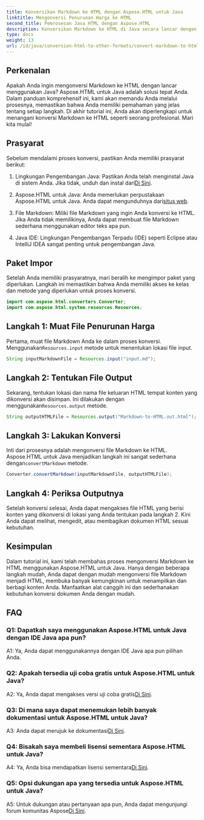 ```yaml
---
title: Konversikan Markdown ke HTML dengan Aspose.HTML untuk Java
linktitle: Mengonversi Penurunan Harga ke HTML
second_title: Pemrosesan Java HTML dengan Aspose.HTML
description: Konversikan Markdown ke HTML di Java secara lancar dengan Aspose.HTML untuk Java. Ikuti panduan langkah demi langkah kami untuk menyederhanakan kebutuhan konversi dokumen Anda.
type: docs
weight: 13
url: /id/java/conversion-html-to-other-formats/convert-markdown-to-html/
---
```


## Perkenalan

Apakah Anda ingin mengonversi Markdown ke HTML dengan lancar menggunakan Java? Aspose.HTML untuk Java adalah solusi tepat Anda. Dalam panduan komprehensif ini, kami akan memandu Anda melalui prosesnya, memastikan bahwa Anda memiliki pemahaman yang jelas tentang setiap langkah. Di akhir tutorial ini, Anda akan diperlengkapi untuk menangani konversi Markdown ke HTML seperti seorang profesional. Mari kita mulai!

## Prasyarat

Sebelum mendalami proses konversi, pastikan Anda memiliki prasyarat berikut:

1.  Lingkungan Pengembangan Java: Pastikan Anda telah menginstal Java di sistem Anda. Jika tidak, unduh dan instal dari[Di Sini](https://www.java.com).

2.  Aspose.HTML untuk Java: Anda memerlukan perpustakaan Aspose.HTML untuk Java. Anda dapat mengunduhnya dari[situs web](https://releases.aspose.com/html/java/).

3. File Markdown: Miliki file Markdown yang ingin Anda konversi ke HTML. Jika Anda tidak memilikinya, Anda dapat membuat file Markdown sederhana menggunakan editor teks apa pun.

4. Java IDE: Lingkungan Pengembangan Terpadu (IDE) seperti Eclipse atau IntelliJ IDEA sangat penting untuk pengembangan Java.

## Paket Impor

Setelah Anda memiliki prasyaratnya, mari beralih ke mengimpor paket yang diperlukan. Langkah ini memastikan bahwa Anda memiliki akses ke kelas dan metode yang diperlukan untuk proses konversi.

```java
import com.aspose.html.converters.Converter;
import com.aspose.html.system.resources.Resources;
```

## Langkah 1: Muat File Penurunan Harga

 Pertama, muat file Markdown Anda ke dalam proses konversi. Menggunakan`Resources.input` metode untuk menentukan lokasi file input.

```java
String inputMarkdownFile = Resources.input("input.md");
```

## Langkah 2: Tentukan File Output

 Sekarang, tentukan lokasi dan nama file keluaran HTML tempat konten yang dikonversi akan disimpan. Ini dilakukan dengan menggunakan`Resources.output` metode.

```java
String outputHTMLFile = Resources.output("Markdown-to-HTML.out.html");
```

## Langkah 3: Lakukan Konversi

 Inti dari prosesnya adalah mengonversi file Markdown ke HTML. Aspose.HTML untuk Java menjadikan langkah ini sangat sederhana dengan`convertMarkdown` metode.

```java
Converter.convertMarkdown(inputMarkdownFile, outputHTMLFile);
```

## Langkah 4: Periksa Outputnya

Setelah konversi selesai, Anda dapat mengakses file HTML yang berisi konten yang dikonversi di lokasi yang Anda tentukan pada langkah 2. Kini Anda dapat melihat, mengedit, atau membagikan dokumen HTML sesuai kebutuhan.

## Kesimpulan

Dalam tutorial ini, kami telah membahas proses mengonversi Markdown ke HTML menggunakan Aspose.HTML untuk Java. Hanya dengan beberapa langkah mudah, Anda dapat dengan mudah mengonversi file Markdown menjadi HTML, membuka banyak kemungkinan untuk menampilkan dan berbagi konten Anda. Manfaatkan alat canggih ini dan sederhanakan kebutuhan konversi dokumen Anda dengan mudah.

## FAQ

### Q1: Dapatkah saya menggunakan Aspose.HTML untuk Java dengan IDE Java apa pun?

A1: Ya, Anda dapat menggunakannya dengan IDE Java apa pun pilihan Anda.

### Q2: Apakah tersedia uji coba gratis untuk Aspose.HTML untuk Java?

 A2: Ya, Anda dapat mengakses versi uji coba gratis[Di Sini](https://releases.aspose.com/html/java).

### Q3: Di mana saya dapat menemukan lebih banyak dokumentasi untuk Aspose.HTML untuk Java?

 A3: Anda dapat merujuk ke dokumentasi[Di Sini](https://reference.aspose.com/html/java/).

### Q4: Bisakah saya membeli lisensi sementara Aspose.HTML untuk Java?

 A4: Ya, Anda bisa mendapatkan lisensi sementara[Di Sini](https://purchase.aspose.com/temporary-license/).

### Q5: Opsi dukungan apa yang tersedia untuk Aspose.HTML untuk Java?

 A5: Untuk dukungan atau pertanyaan apa pun, Anda dapat mengunjungi forum komunitas Aspose[Di Sini](https://forum.aspose.com/).
